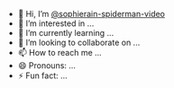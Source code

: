 - 👋 Hi, I’m [@sophierain-spiderman-video](https://leakvideo.live/])
- 👀 I’m interested in ...
- 🌱 I’m currently learning ...
- 💞️ I’m looking to collaborate on ...
- 📫 How to reach me ...
- 😄 Pronouns: ...
- ⚡ Fun fact: ...

<!---
sophierain-spiderman-video/sophierain-spiderman-video is a ✨ special ✨ repository because its `README.md` (this file) appears on your GitHub profile.
You can click the Preview link to take a look at your changes.
--->
